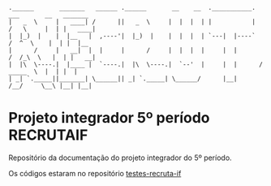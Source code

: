     .______       _______   ______ .______       __    __  .___________.     ___       __   _______ 
    |   _  \     |   ____| /      ||   _  \     |  |  |  | |           |    /   \     |  | |   ____|
    |  |_)  |    |  |__   |  ,----'|  |_)  |    |  |  |  | `---|  |----`   /  ^  \    |  | |  |__   
    |      /     |   __|  |  |     |      /     |  |  |  |     |  |       /  /_\  \   |  | |   __|  
    |  |\  \----.|  |____ |  `----.|  |\  \----.|  `--'  |     |  |      /  _____  \  |  | |  |     
    | _| `._____||_______| \______|| _| `._____| \______/      |__|     /__/     \__\ |__| |__|     
                                                                                                


# Projeto integrador 5º período RECRUTAIF
 
Repositório da documentação do projeto integrador do 5º período.

Os códigos estaram no repositório [testes-recruta-if](https://github.com/nosrednawall/testes-recruta-if)


